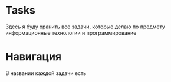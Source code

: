 # Tasks
Здесь я буду хранить все задачи, которые делаю по предмету информационные технологии и программирование
# Навигация
В названии каждой задачи есть 
